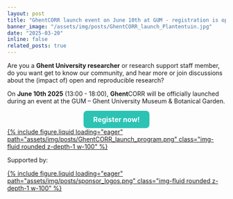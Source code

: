 ```yaml
---
layout: post
title: "GhentCORR launch event on June 10th at GUM - registration is open"
banner_image: "/assets/img/posts/GhentCORR_launch_Plantentuin.jpg"
date: "2025-03-20"
inline: false
related_posts: true
---
```


Are you a **Ghent University researcher** or research support staff member, do you want get to know our community, and hear more or join discussions about the (impact of) open and reproducible research? 

On **June 10th 2025** (13:00 - 18:00), **Ghent**CORR will be officially launched during an event at the GUM – Ghent University Museum & Botanical Garden. 


<html>
<head>
<style>
.button {
  background-color: #2CC3B4; /* Green */
  border: none;
  color: white;
  padding: 15px 32px;
  text-align: center;
  text-decoration: none;
  display: block;
  font-size: 16px;
  font-weight: bold;
  margin: 0 auto;
  cursor: pointer;
}
.button2 {
  background-color: #2CC3B4;
  border-radius: 8px; 
  width: 30%; 
  display: block; 
  text-align: center;
  padding: 10px 0;
  color: white;
  text-decoration: none;
} /* Green */
</style>
</head>
<body>
<a href="https://event.ugent.be/registration/GhentCORRlaunch" class="button button2">Register now!</a>
</body>
</html>


<div class="row mt-3">
  <!-- Full-Width Image with Link to Full Size -->
  <div class="col-12">
    <a href="/assets/img/posts/GhentCORR_launch_program.png" target="_blank">
      {% include figure.liquid loading="eager" path="assets/img/posts/GhentCORR_launch_program.png" class="img-fluid rounded z-depth-1 w-100" %}
    </a>
  </div>
</div>

Supported by:
<div class="row mt-3">
  <!-- Full-Width Image with Link to Full Size -->
  <div class="col-12">
    <a href="/assets/img/posts/sponsor_logos.png" target="_blank">
      {% include figure.liquid loading="eager" path="assets/img/posts/sponsor_logos.png" class="img-fluid rounded z-depth-1 w-100" %}
    </a>
  </div>
</div>